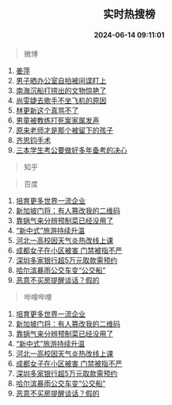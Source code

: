 <div align="center"><h2>实时热搜榜</h2><h4>2024-06-14 09:11:01</h4></div>

> 微博  

1. [姜萍](https://s.weibo.com/weibo?q=%E5%A7%9C%E8%90%8D&t=31&band_rank=1&Refer=top)<br />
2. [男子晒办公室自拍被间谍盯上](https://s.weibo.com/weibo?q=%23%E7%94%B7%E5%AD%90%E6%99%92%E5%8A%9E%E5%85%AC%E5%AE%A4%E8%87%AA%E6%8B%8D%E8%A2%AB%E9%97%B4%E8%B0%8D%E7%9B%AF%E4%B8%8A%23&t=31&band_rank=2&Refer=top)<br />
3. [南海沉船打捞出的文物惊艳了](https://s.weibo.com/weibo?q=%23%E5%8D%97%E6%B5%B7%E6%B2%89%E8%88%B9%E6%89%93%E6%8D%9E%E5%87%BA%E7%9A%84%E6%96%87%E7%89%A9%E6%83%8A%E8%89%B3%E4%BA%86%23&t=31&band_rank=3&Refer=top)<br />
4. [尚雯婕去歌手不坐飞机的原因](https://s.weibo.com/weibo?q=%23%E5%B0%9A%E9%9B%AF%E5%A9%95%E5%8E%BB%E6%AD%8C%E6%89%8B%E4%B8%8D%E5%9D%90%E9%A3%9E%E6%9C%BA%E7%9A%84%E5%8E%9F%E5%9B%A0%23&t=31&band_rank=4&Refer=top)<br />
5. [林更新这个真骂不了](https://s.weibo.com/weibo?q=%23%E6%9E%97%E6%9B%B4%E6%96%B0%E8%BF%99%E4%B8%AA%E7%9C%9F%E9%AA%82%E4%B8%8D%E4%BA%86%23&t=31&band_rank=5&Refer=top)<br />
6. [男童被教练打死案家属发声](https://s.weibo.com/weibo?q=%23%E7%94%B7%E7%AB%A5%E8%A2%AB%E6%95%99%E7%BB%83%E6%89%93%E6%AD%BB%E6%A1%88%E5%AE%B6%E5%B1%9E%E5%8F%91%E5%A3%B0%23&t=31&band_rank=6&Refer=top)<br />
7. [原来老师才是那个被留下的孩子](https://s.weibo.com/weibo?q=%23%E5%8E%9F%E6%9D%A5%E8%80%81%E5%B8%88%E6%89%8D%E6%98%AF%E9%82%A3%E4%B8%AA%E8%A2%AB%E7%95%99%E4%B8%8B%E7%9A%84%E5%AD%A9%E5%AD%90%23&t=31&band_rank=7&Refer=top)<br />
8. [齐思钧手术](https://s.weibo.com/weibo?q=%E9%BD%90%E6%80%9D%E9%92%A7%E6%89%8B%E6%9C%AF&t=31&band_rank=8&Refer=top)<br />
9. [三本学生考公要做好多年备考的决心](https://s.weibo.com/weibo?q=%23%E4%B8%89%E6%9C%AC%E5%AD%A6%E7%94%9F%E8%80%83%E5%85%AC%E8%A6%81%E5%81%9A%E5%A5%BD%E5%A4%9A%E5%B9%B4%E5%A4%87%E8%80%83%E7%9A%84%E5%86%B3%E5%BF%83%23&t=31&band_rank=9&Refer=top)<br />

> 知乎  


> 百度  

1. [培育更多世界一流企业](https://www.baidu.com/s?wd=%E5%9F%B9%E8%82%B2%E6%9B%B4%E5%A4%9A%E4%B8%96%E7%95%8C%E4%B8%80%E6%B5%81%E4%BC%81%E4%B8%9A&sa=fyb_news&rsv_dl=fyb_news)<br />
2. [新加坡门将：有人篡改我的二维码](https://www.baidu.com/s?wd=%E6%96%B0%E5%8A%A0%E5%9D%A1%E9%97%A8%E5%B0%86%EF%BC%9A%E6%9C%89%E4%BA%BA%E7%AF%A1%E6%94%B9%E6%88%91%E7%9A%84%E4%BA%8C%E7%BB%B4%E7%A0%81&sa=fyb_news&rsv_dl=fyb_news)<br />
3. [靠锅气来分辨预制菜已经没用了](https://www.baidu.com/s?wd=%E9%9D%A0%E9%94%85%E6%B0%94%E6%9D%A5%E5%88%86%E8%BE%A8%E9%A2%84%E5%88%B6%E8%8F%9C%E5%B7%B2%E7%BB%8F%E6%B2%A1%E7%94%A8%E4%BA%86&sa=fyb_news&rsv_dl=fyb_news)<br />
4. [“新中式”旅游持续升温](https://www.baidu.com/s?wd=%E2%80%9C%E6%96%B0%E4%B8%AD%E5%BC%8F%E2%80%9D%E6%97%85%E6%B8%B8%E6%8C%81%E7%BB%AD%E5%8D%87%E6%B8%A9&sa=fyb_news&rsv_dl=fyb_news)<br />
5. [河北一高校因天气炎热改线上课](https://www.baidu.com/s?wd=%E6%B2%B3%E5%8C%97%E4%B8%80%E9%AB%98%E6%A0%A1%E5%9B%A0%E5%A4%A9%E6%B0%94%E7%82%8E%E7%83%AD%E6%94%B9%E7%BA%BF%E4%B8%8A%E8%AF%BE&sa=fyb_news&rsv_dl=fyb_news)<br />
6. [成都女子在小区被害 门禁被指不严](https://www.baidu.com/s?wd=%E6%88%90%E9%83%BD%E5%A5%B3%E5%AD%90%E5%9C%A8%E5%B0%8F%E5%8C%BA%E8%A2%AB%E5%AE%B3+%E9%97%A8%E7%A6%81%E8%A2%AB%E6%8C%87%E4%B8%8D%E4%B8%A5&sa=fyb_news&rsv_dl=fyb_news)<br />
7. [深圳多家银行超5万元取款需预约](https://www.baidu.com/s?wd=%E6%B7%B1%E5%9C%B3%E5%A4%9A%E5%AE%B6%E9%93%B6%E8%A1%8C%E8%B6%855%E4%B8%87%E5%85%83%E5%8F%96%E6%AC%BE%E9%9C%80%E9%A2%84%E7%BA%A6&sa=fyb_news&rsv_dl=fyb_news)<br />
8. [哈尔滨暴雨公交车变“公交船”](https://www.baidu.com/s?wd=%E5%93%88%E5%B0%94%E6%BB%A8%E6%9A%B4%E9%9B%A8%E5%85%AC%E4%BA%A4%E8%BD%A6%E5%8F%98%E2%80%9C%E5%85%AC%E4%BA%A4%E8%88%B9%E2%80%9D&sa=fyb_news&rsv_dl=fyb_news)<br />
9. [恶意不买房提醒谈话？假的](https://www.baidu.com/s?wd=%E6%81%B6%E6%84%8F%E4%B8%8D%E4%B9%B0%E6%88%BF%E6%8F%90%E9%86%92%E8%B0%88%E8%AF%9D%EF%BC%9F%E5%81%87%E7%9A%84&sa=fyb_news&rsv_dl=fyb_news)<br />

> 哔哩哔哩  

1. [培育更多世界一流企业](https://www.baidu.com/s?wd=%E5%9F%B9%E8%82%B2%E6%9B%B4%E5%A4%9A%E4%B8%96%E7%95%8C%E4%B8%80%E6%B5%81%E4%BC%81%E4%B8%9A&sa=fyb_news&rsv_dl=fyb_news)<br />
2. [新加坡门将：有人篡改我的二维码](https://www.baidu.com/s?wd=%E6%96%B0%E5%8A%A0%E5%9D%A1%E9%97%A8%E5%B0%86%EF%BC%9A%E6%9C%89%E4%BA%BA%E7%AF%A1%E6%94%B9%E6%88%91%E7%9A%84%E4%BA%8C%E7%BB%B4%E7%A0%81&sa=fyb_news&rsv_dl=fyb_news)<br />
3. [靠锅气来分辨预制菜已经没用了](https://www.baidu.com/s?wd=%E9%9D%A0%E9%94%85%E6%B0%94%E6%9D%A5%E5%88%86%E8%BE%A8%E9%A2%84%E5%88%B6%E8%8F%9C%E5%B7%B2%E7%BB%8F%E6%B2%A1%E7%94%A8%E4%BA%86&sa=fyb_news&rsv_dl=fyb_news)<br />
4. [“新中式”旅游持续升温](https://www.baidu.com/s?wd=%E2%80%9C%E6%96%B0%E4%B8%AD%E5%BC%8F%E2%80%9D%E6%97%85%E6%B8%B8%E6%8C%81%E7%BB%AD%E5%8D%87%E6%B8%A9&sa=fyb_news&rsv_dl=fyb_news)<br />
5. [河北一高校因天气炎热改线上课](https://www.baidu.com/s?wd=%E6%B2%B3%E5%8C%97%E4%B8%80%E9%AB%98%E6%A0%A1%E5%9B%A0%E5%A4%A9%E6%B0%94%E7%82%8E%E7%83%AD%E6%94%B9%E7%BA%BF%E4%B8%8A%E8%AF%BE&sa=fyb_news&rsv_dl=fyb_news)<br />
6. [成都女子在小区被害 门禁被指不严](https://www.baidu.com/s?wd=%E6%88%90%E9%83%BD%E5%A5%B3%E5%AD%90%E5%9C%A8%E5%B0%8F%E5%8C%BA%E8%A2%AB%E5%AE%B3+%E9%97%A8%E7%A6%81%E8%A2%AB%E6%8C%87%E4%B8%8D%E4%B8%A5&sa=fyb_news&rsv_dl=fyb_news)<br />
7. [深圳多家银行超5万元取款需预约](https://www.baidu.com/s?wd=%E6%B7%B1%E5%9C%B3%E5%A4%9A%E5%AE%B6%E9%93%B6%E8%A1%8C%E8%B6%855%E4%B8%87%E5%85%83%E5%8F%96%E6%AC%BE%E9%9C%80%E9%A2%84%E7%BA%A6&sa=fyb_news&rsv_dl=fyb_news)<br />
8. [哈尔滨暴雨公交车变“公交船”](https://www.baidu.com/s?wd=%E5%93%88%E5%B0%94%E6%BB%A8%E6%9A%B4%E9%9B%A8%E5%85%AC%E4%BA%A4%E8%BD%A6%E5%8F%98%E2%80%9C%E5%85%AC%E4%BA%A4%E8%88%B9%E2%80%9D&sa=fyb_news&rsv_dl=fyb_news)<br />
9. [恶意不买房提醒谈话？假的](https://www.baidu.com/s?wd=%E6%81%B6%E6%84%8F%E4%B8%8D%E4%B9%B0%E6%88%BF%E6%8F%90%E9%86%92%E8%B0%88%E8%AF%9D%EF%BC%9F%E5%81%87%E7%9A%84&sa=fyb_news&rsv_dl=fyb_news)<br />
